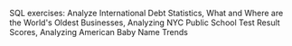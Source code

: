 SQL exercises:
Analyze International Debt Statistics,
What and Where are the World's Oldest Businesses,
Analyzing NYC Public School Test Result Scores,
Analyzing American Baby Name Trends 
